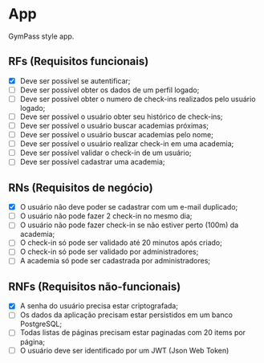 # App

GymPass style app.

## RFs (Requisitos funcionais)

- [X] Deve ser possível se autentificar;
- [ ] Deve ser possível obter os dados de um perfil logado;
- [ ] Deve ser possível obter o numero de check-ins realizados pelo usuário logado; 
- [ ] Deve ser possível o usuário obter seu histórico de check-ins; 
- [ ] Deve ser possível o usuário buscar academias próximas; 
- [ ] Deve ser possível o usuário buscar academias pelo nome; 
- [ ] Deve ser possível o usuário realizar check-in em uma academia; 
- [ ] Deve ser possível validar o check-in de um usuário; 
- [ ] Deve ser possível cadastrar uma academia; 

## RNs (Requisitos de negócio)

- [X] O usuário não deve poder se cadastrar com um e-mail duplicado;
- [ ] O usuário não pode fazer 2 check-in no mesmo dia;
- [ ] O usuário não pode fazer check-in se não estiver perto (100m) da academia;
- [ ] O check-in só pode ser validado até 20 minutos após criado; 
- [ ] O check-in só pode ser validado por administradores; 
- [ ] A academia só pode ser cadastrada por administradores; 

## RNFs (Requisitos não-funcionais)

- [X] A senha do usuário precisa estar criptografada;
- [ ] Os dados da aplicação precisam estar persistidos em um banco PostgreSQL;
- [ ] Todas listas de páginas precisam estar paginadas com 20 items por página;
- [ ] O usuário deve ser identificado por um JWT (Json Web Token) 